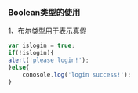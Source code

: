 ### Boolean类型的使用

1、布尔类型用于表示真假

```javascript
var islogin = true;
if(!islogin){
alert('please login!');
}else{
    conosole.log('login success!');
}

```

